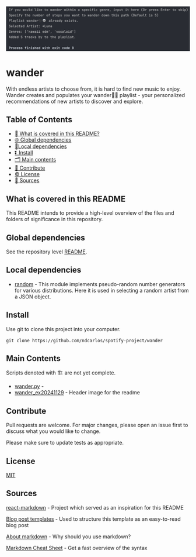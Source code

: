 ![Project Header](wander_ex20241129.png)

# wander

With endless artists to choose from, it is hard to find new music to enjoy. Wander creates and populates your wander👣🪩 playlist - your personalized recommendations of new artists to discover and explore. 

## Table of Contents

*   [🙋 What is covered in this README?](#what-is-covered-in-this-readme)
*   [🌐 Global dependencies](#global-dependencies)
*   [📍Local dependencies](#local-dependencies)
*   [⏬ Install](#install)
*   [🗂️ Main contents](#main-contents)
*   [🤝 Contribute](#contribute)
*   [©️ License](#license)
*   [🔌 Sources](#sources)

## What is covered in this README
This README intends to provide a high-level overview of the files and folders of significance in this repository. 

## Global dependencies
See the repository level [README](https://github.com/ndcarlos/spotify-project/blob/main/README.md).

## Local dependencies
* [random](https://docs.python.org/3/library/random.html#random.choice) - This module implements pseudo-random number generators for various distributions. Here it is used in selecting a random artist from a JSON object.

## Install
Use git to clone this project into your computer.

```
git clone https://github.com/ndcarlos/spotify-project/wander
```

## Main Contents
Scripts denoted with 🏗️ are not yet complete.
* [wander.py](https://github.com/ndcarlos/spotify-project/blob/main/wander/wander.py) - 
* [wander_ex20241129](https://github.com/ndcarlos/spotify-project/blob/main/wander/wander_ex20241129.png) - Header image for the readme



## Contribute
Pull requests are welcome. For major changes, please open an issue first to discuss what you would like to change.

Please make sure to update tests as appropriate.

## License
[MIT](https://choosealicense.com/licenses/mit/)

## Sources

[react-markdown][react-markdown] - Project which served as an inspiration for this README

[Blog post templates][blog-post-templates] - Used to structure this template as an easy-to-read blog post

[About markdown][about-markdown] - Why should you use markdown?

[Markdown Cheat Sheet][markdown-cheatsheet] - Get a fast overview of the syntax

[//]: # "Source definitions"
[react-markdown]: https://github.com/remarkjs/react-markdown "React-markdown project"
[blog-post-templates]: https://backlinko.com/hub/content/blog-post-templates "Backlinko blog post templates"
[about-markdown]: https://www.markdownguide.org/getting-started/ "Introduction to markdown"
[markdown-cheatsheet]: https://www.markdownguide.org/cheat-sheet/ "Markdown Cheat Sheet"

